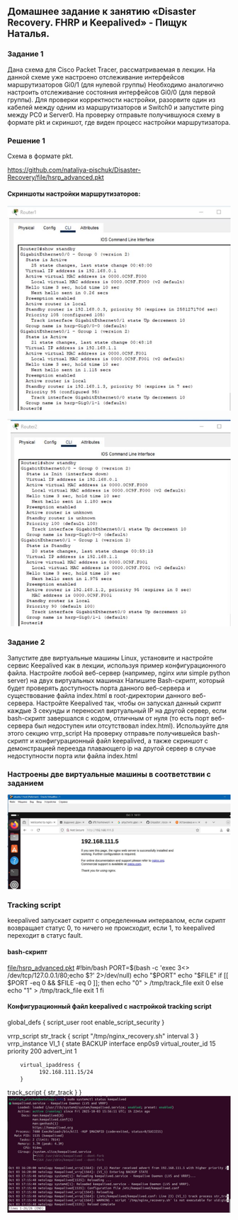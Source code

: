 ## Домашнее задание к занятию «Disaster Recovery. FHRP и Keepalived» - Пищук Наталья.
### Задание 1
Дана схема для Cisco Packet Tracer, рассматриваемая в лекции.
На данной схеме уже настроено отслеживание интерфейсов маршрутизаторов Gi0/1 (для нулевой группы)
Необходимо аналогично настроить отслеживание состояния интерфейсов Gi0/0 (для первой группы).
Для проверки корректности настройки, разорвите один из кабелей между одним из маршрутизаторов и Switch0 и запустите ping между PC0 и Server0.
На проверку отправьте получившуюся схему в формате pkt и скриншот, где виден процесс настройки маршрутизатора.
### Решение 1
Cхемa в формате pkt.

https://github.com/nataliya-pischuk/Disaster-Recovery/file/hsrp_advanced.pkt

#### Cкриншоты настройки маршрутизаторов:
![alt text](img/router1.JPG)

![alt text](img/router2.JPG)

### Задание 2
Запустите две виртуальные машины Linux, установите и настройте сервис Keepalived как в лекции, используя пример конфигурационного файла.
Настройте любой веб-сервер (например, nginx или simple python server) на двух виртуальных машинах
Напишите Bash-скрипт, который будет проверять доступность порта данного веб-сервера и существование файла index.html в root-директории данного веб-сервера.
Настройте Keepalived так, чтобы он запускал данный скрипт каждые 3 секунды и переносил виртуальный IP на другой сервер, если bash-скрипт завершался с кодом, отличным от нуля (то есть порт веб-сервера был недоступен или отсутствовал index.html). Используйте для этого секцию vrrp_script
На проверку отправьте получившейся bash-скрипт и конфигурационный файл keepalived, а также скриншот с демонстрацией переезда плавающего ip на другой сервер в случае недоступности порта или файла index.html

### Настроены две виртуальные машины в соответствии с заданием
![alt text](img/master.JPG)

### Tracking script
keepalived запускает скрипт с определенным интервалом, если скрипт возвращает статус 0, то ничего не происходит, если 1, то keepalived переходит в статус fault.
#### bash-скрипт
[file/hsrp_advanced.pkt](https://github.com/nataliya-pischuk/Disaster-Recovery/blob/fc8302778fa62332c97a3958f7bd61a411f373c6/file/keepalived.conf)
#!bin/bash
PORT=$(bash -c 'exec 3<> /dev/tcp/127.0.0.1/80;echo $?' 2>/dev/null)
echo "$PORT"
echo "$FILE"
if [[ $PORT -eq 0 && $FILE -eq 0 ]]; then
  echo "0" > /tmp/track_file
  exit 0
else
  echo "1" > /tmp/track_file
  exit 1
fi

#### Конфигурационный файл keepalived с настройкой tracking script
global_defs {
  script_user root
  enable_script_security
}

vrrp_script str_track {
script "/tmp/nginx_recovery.sh"
interval 3
}
vrrp_instance VI_1 {
        state BACKUP
        interface enp0s9
        virtual_router_id 15
        priority 200
        advert_int 1

        virtual_ipaddress {
              192.168.111.15/24
        }
track_script {
str_track
}
}
![alt text](img/keepalived.JPG)
